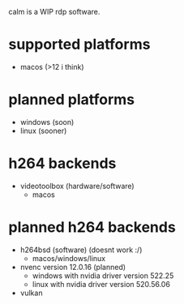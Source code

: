 calm is a WIP rdp software.

# supported platforms

- macos (>12 i think)

# planned platforms

- windows (soon)
- linux (sooner)

# h264 backends

- videotoolbox (hardware/software)
  - macos

# planned h264 backends

- h264bsd (software) (doesnt work :/)
  - macos/windows/linux
- nvenc version 12.0.16 (planned)
  - windows with nvidia driver version 522.25
  - linux with nvidia driver version 520.56.06
- vulkan
